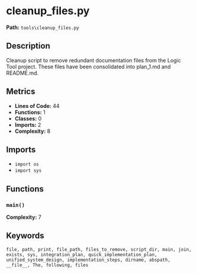 # cleanup_files.py

**Path:** `tools\cleanup_files.py`

## Description

Cleanup script to remove redundant documentation files from the Logic Tool project.
These files have been consolidated into plan_1.md and README.md.

## Metrics

- **Lines of Code:** 44
- **Functions:** 1
- **Classes:** 0
- **Imports:** 2
- **Complexity:** 8

## Imports

- `import os`
- `import sys`

## Functions

### `main()`

**Complexity:** 7

## Keywords

`file, path, print, file_path, files_to_remove, script_dir, main, join, exists, sys, integration_plan, quick_implementation_plan, unified_system_design, implementation_steps, dirname, abspath, __file__, The, following, files`

